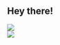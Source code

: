## Hey there!

<picture>
  <source
    srcset="https://github-readme-stats.vercel.app/api?username=alphanin9&show_icons=true&theme=dark"
    media="(prefers-color-scheme: dark)"
  />
  <source
    srcset="https://github-readme-stats.vercel.app/api?username=alphanin9&show_icons=true"
    media="(prefers-color-scheme: light), (prefers-color-scheme: no-preference)"
  />
  <img src="https://github.com/alphanin9" />
</picture>

<br/>

<picture>
  <source
    srcset="https://github-readme-stats.vercel.app/api/top-langs/?username=alphanin9&layout=compact&theme=dark"
    media="(prefers-color-scheme: dark)"
  />
  <source
    srcset="https://github-readme-stats.vercel.app/api/top-langs/?username=alphanin9&layout=compact"
    media="(prefers-color-scheme: light), (prefers-color-scheme: no-preference)"
  />
  <img src="[https://github-readme-stats.vercel.app/api?username=anuraghazra&show_icons=true](https://github.com/alphanin9)" />
</picture>

<!--
**alphanin9/alphanin9** is a ✨ _special_ ✨ repository because its `README.md` (this file) appears on your GitHub profile.

Here are some ideas to get you started:

- 🔭 I’m currently working on ...
- 🌱 I’m currently learning ...
- 👯 I’m looking to collaborate on ...
- 🤔 I’m looking for help with ...
- 💬 Ask me about ...
- 📫 How to reach me: ...
- 😄 Pronouns: ...
- ⚡ Fun fact: ...
-->
